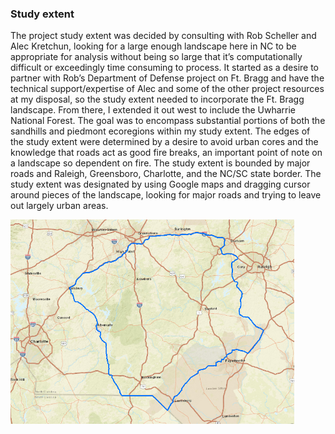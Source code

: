 ### Study extent	

The project study extent was decided by consulting with Rob Scheller and Alec Kretchun, looking for a large enough landscape here in NC to be appropriate for analysis 
without being so large that it’s computationally difficult or exceedingly time consuming to process. It started as a desire to partner with Rob’s Department of Defense 
project on Ft. Bragg and have the technical support/expertise of Alec and some of the other project resources at my disposal, so the study extent needed to incorporate 
the Ft. Bragg landscape. From there, I extended it out west to include the Uwharrie National Forest. The goal was to encompass substantial portions of both the sandhills 
and piedmont ecoregions within my study extent. The edges of the study extent were determined by a desire to avoid urban cores and the knowledge that roads act as good fire 
breaks, an important point of note on a landscape so dependent on fire. The study extent is bounded by major roads and Raleigh, Greensboro, Charlotte, and the NC/SC state border.
The study extent was designated by using Google maps and dragging cursor around pieces of the landscape, looking for major roads and trying to leave out largely urban areas.

<img src="./study extent close up.PNG" width="90%" />
